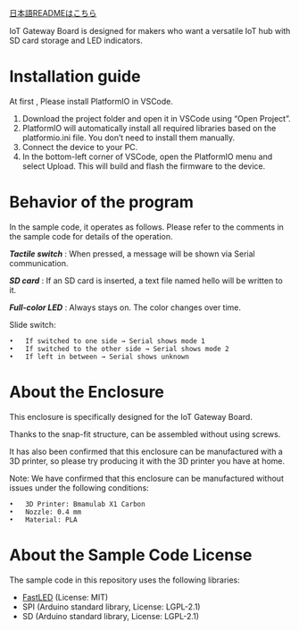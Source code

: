 [日本語READMEはこちら](./README.ja.md)

IoT Gateway Board is designed for makers who want a versatile IoT hub with SD card storage and LED indicators.

# Installation guide
At first , Please install PlatformIO in VSCode.

1. Download the project folder and open it in VSCode using “Open Project”.
2. PlatformIO will automatically install all required libraries based on the platformio.ini file. You don’t need to install them manually.
3. Connect the device to your PC.
4. In the bottom-left corner of VSCode, open the PlatformIO menu and select Upload. This will build and flash the firmware to the device.

# Behavior of the program

In the sample code, it operates as follows. Please refer to the comments in the sample code for details of the operation.

***Tactile switch*** : When pressed, a message will be shown via Serial communication.

***SD card*** : If an SD card is inserted, a text file named hello will be written to it.

***Full-color LED*** : Always stays on. The color changes over time.

Slide switch:

	•	If switched to one side → Serial shows mode 1
	•	If switched to the other side → Serial shows mode 2
	•	If left in between → Serial shows unknown

# About the Enclosure

This enclosure is specifically designed for the IoT Gateway Board.

Thanks to the snap-fit structure,  can be assembled without using screws.

It has also been confirmed that this enclosure can be manufactured with a 3D printer, so please try producing it with the 3D printer you have at home.

Note: We have confirmed that this enclosure can be manufactured without issues under the following conditions:

	•	3D Printer: Bmamulab X1 Carbon
	•	Nozzle: 0.4 mm
	•	Material: PLA

# About the Sample Code License

The sample code in this repository uses the following libraries:

- [FastLED](https://github.com/FastLED/FastLED) (License: MIT)
- SPI (Arduino standard library, License: LGPL-2.1)
- SD (Arduino standard library, License: LGPL-2.1)
